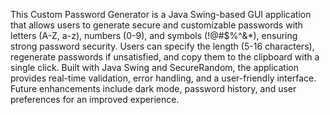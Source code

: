 This Custom Password Generator is a Java Swing-based GUI application that allows users to generate secure and customizable passwords with letters (A-Z, a-z), numbers (0-9), and symbols (!@#$%^&*), ensuring strong password security. Users can specify the length (5-16 characters), regenerate passwords if unsatisfied, and copy them to the clipboard with a single click. Built with Java Swing and SecureRandom, the application provides real-time validation, error handling, and a user-friendly interface. Future enhancements include dark mode, password history, and user preferences for an improved experience. 